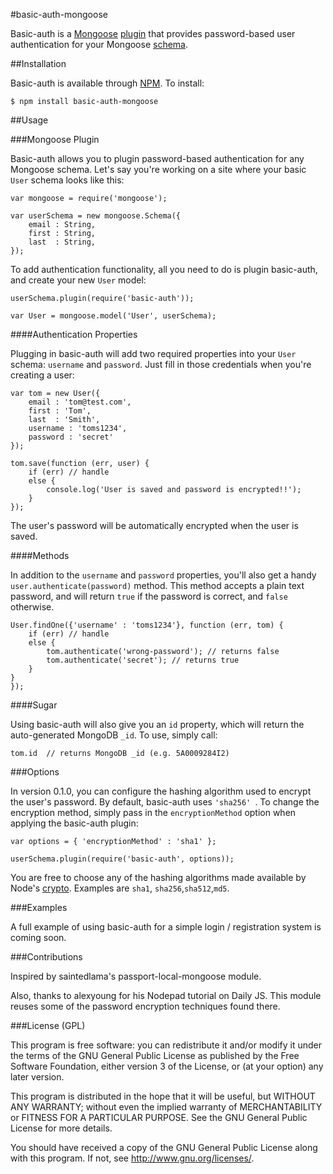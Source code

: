 #basic-auth-mongoose

Basic-auth is a [Mongoose](http://mongoosejs.com/) [plugin](http://mongoosejs.com/docs/plugins.html) that provides password-based user authentication for your Mongoose [schema](http://mongoosejs.com/docs/guide.html).

##Installation

Basic-auth is available through [NPM](http://npmjs.org/). To install:

	$ npm install basic-auth-mongoose

##Usage

###Mongoose Plugin

Basic-auth allows you to plugin password-based authentication for any Mongoose schema. Let's say you're working on a site where your basic `User` schema looks like this:

````
var mongoose = require('mongoose');

var userSchema = new mongoose.Schema({
	email : String,
	first : String,
	last  : String,
});
````

To add authentication functionality, all you need to do is plugin basic-auth, and create your new `User` model:

````
userSchema.plugin(require('basic-auth'));

var User = mongoose.model('User', userSchema);
````

####Authentication Properties

Plugging in basic-auth will add two required properties into your `User` schema: `username` and `password`. Just fill in those credentials when you're creating a user:

````
var tom = new User({
	email : 'tom@test.com',
	first : 'Tom',
	last  : 'Smith',
	username : 'toms1234',
	password : 'secret'
});

tom.save(function (err, user) {
	if (err) // handle
	else {
		console.log('User is saved and password is encrypted!!');
	}
});
````
The user's password will be automatically encrypted when the user is saved.

####Methods

In addition to the `username` and `password` properties, you'll also get a handy `user.authenticate(password)` method. This method accepts a plain text password, and will return `true` if the password is correct, and `false` otherwise.

````
User.findOne({'username' : 'toms1234'}, function (err, tom) {
	if (err) // handle
	else {
		tom.authenticate('wrong-password'); // returns false
		tom.authenticate('secret'); // returns true
	}
}
});
````

####Sugar

Using basic-auth will also give you an `id` property, which will return the auto-generated MongoDB `_id`. To use, simply call:

````
tom.id  // returns MongoDB _id (e.g. 5A0009284I2)
````

###Options

In version 0.1.0, you can configure the hashing algorithm used to encrypt the user's password. By default, basic-auth uses `'sha256'
`. To change the encryption method, simply pass in the `encryptionMethod` option when applying the basic-auth plugin:

````
var options = { 'encryptionMethod' : 'sha1' };

userSchema.plugin(require('basic-auth', options));
````

You are free to choose any of the hashing algorithms made available by Node's [crypto](http://nodejs.org/api/crypto.html#crypto_crypto_createhash_algorithm). Examples are `sha1`, `sha256`,`sha512`,`md5`.

###Examples

A full example of using basic-auth for a simple login / registration system is coming soon.

###Contributions

Inspired by saintedlama's passport-local-mongoose module.

Also, thanks to alexyoung for his Nodepad tutorial on Daily JS.
This module reuses some of the password encryption techniques found there.

###License (GPL)

This program is free software: you can redistribute it and/or modify
it under the terms of the GNU General Public License as published by
the Free Software Foundation, either version 3 of the License, or
(at your option) any later version.

This program is distributed in the hope that it will be useful,
but WITHOUT ANY WARRANTY; without even the implied warranty of
MERCHANTABILITY or FITNESS FOR A PARTICULAR PURPOSE. See the
GNU General Public License for more details.

You should have received a copy of the GNU General Public License
along with this program. If not, see http://www.gnu.org/licenses/.
